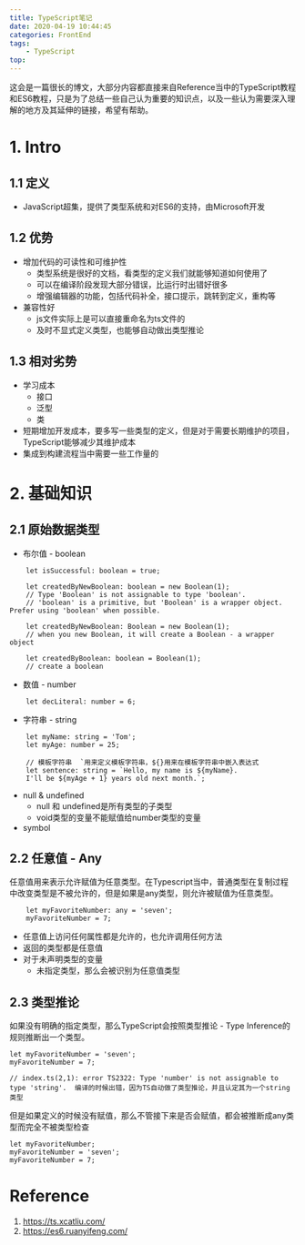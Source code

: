 ```yaml
---
title: TypeScript笔记
date: 2020-04-19 10:44:45
categories: FrontEnd
tags:
    - TypeScript
top:
---
```


这会是一篇很长的博文，大部分内容都直接来自Reference当中的TypeScript教程和ES6教程，只是为了总结一些自己认为重要的知识点，以及一些认为需要深入理解的地方及其延伸的链接，希望有帮助。

# 1. Intro
## 1.1 定义
+ JavaScript超集，提供了类型系统和对ES6的支持，由Microsoft开发

## 1.2 优势
+ 增加代码的可读性和可维护性
    + 类型系统是很好的文档，看类型的定义我们就能够知道如何使用了
    + 可以在编译阶段发现大部分错误，比运行时出错好很多
    + 增强编辑器的功能，包括代码补全，接口提示，跳转到定义，重构等
+ 兼容性好
    + js文件实际上是可以直接重命名为ts文件的
    + 及时不显式定义类型，也能够自动做出类型推论  

## 1.3 相对劣势
+ 学习成本 
    + 接口 
    + 泛型
    + 类
+ 短期增加开发成本，要多写一些类型的定义，但是对于需要长期维护的项目，TypeScript能够减少其维护成本
+ 集成到构建流程当中需要一些工作量的 

# 2. 基础知识

## 2.1 原始数据类型

+ 布尔值 - boolean
```
    let isSuccessful: boolean = true;
    
    let createdByNewBoolean: boolean = new Boolean(1);
    // Type 'Boolean' is not assignable to type 'boolean'.
    // 'boolean' is a primitive, but 'Boolean' is a wrapper object. Prefer using 'boolean' when possible.
    
    let createdByNewBoolean: Boolean = new Boolean(1);
    // when you new Boolean, it will create a Boolean - a wrapper object
    
    let createdByBoolean: boolean = Boolean(1); 
    // create a boolean 
```
    
   
+ 数值 - number
```
    let decLiteral: number = 6;
```
+ 字符串 - string

```
    let myName: string = 'Tom';
    let myAge: number = 25;

    // 模板字符串  `用来定义模板字符串，${}用来在模板字符串中嵌入表达式
    let sentence: string = `Hello, my name is ${myName}.
    I'll be ${myAge + 1} years old next month.`;

```

+ null & undefined
    + null 和 undefined是所有类型的子类型
    + void类型的变量不能赋值给number类型的变量
+ symbol

## 2.2 任意值 - Any
任意值用来表示允许赋值为任意类型。在Typescript当中，普通类型在复制过程中改变类型是不被允许的，但是如果是any类型，则允许被赋值为任意类型。
```
    let myFavoriteNumber: any = 'seven';
    myFavoriteNumber = 7;
```

+ 任意值上访问任何属性都是允许的，也允许调用任何方法
+ 返回的类型都是任意值
+ 对于未声明类型的变量
    + 未指定类型，那么会被识别为任意值类型


## 2.3 类型推论 
如果没有明确的指定类型，那么TypeScript会按照类型推论 - Type Inference的规则推断出一个类型。

    let myFavoriteNumber = 'seven';
    myFavoriteNumber = 7;

    // index.ts(2,1): error TS2322: Type 'number' is not assignable to type 'string'.  编译的时候出错，因为TS自动做了类型推论，并且认定其为一个string类型


但是如果定义的时候没有赋值，那么不管接下来是否会赋值，都会被推断成any类型而完全不被类型检查

    let myFavoriteNumber;
    myFavoriteNumber = 'seven';
    myFavoriteNumber = 7;



# Reference
1. https://ts.xcatliu.com/
2. https://es6.ruanyifeng.com/

